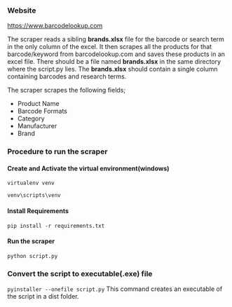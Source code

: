 ### Website 
https://www.barcodelookup.com

The scraper reads a sibling **brands.xlsx** file for the barcode or search term in the only column of the excel. It then scrapes all the products for 
that barcode/keyword from barcodelookup.com and saves these products in an excel file. There should be a file named **brands.xlsx** in the same directory
where the script.py lies. The **brands.xlsx** should contain a single column containing barcodes and research terms.

The scraper scrapes the following fields;
 - Product Name
 - Barcode Formats
 - Category
 - Manufacturer
 - Brand

### Procedure to run the scraper
#### Create and Activate the virtual environment(windows)
``virtualenv venv``

``venv\scripts\venv``

#### Install Requirements
``pip install -r requirements.txt``

#### Run the scraper
``python script.py``


### Convert the script to executable(.exe) file
``pyinstaller --onefile script.py``
This command creates an executable of the script in a dist folder. 
